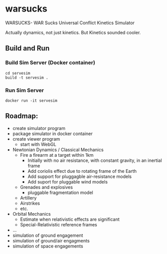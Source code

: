 # warsucks
WARSUCKS- WAR Sucks Universal Conflict Kinetics Simulator

Actually dynamics, not just kinetics. But Kinetics sounded cooler.

## Build and Run
### Build Sim Server (Docker container)

    cd servesim
    build -t servesim .

### Run Sim Server

    docker run -it servesim


## Roadmap:
- create simulator program
- package simulator in docker container
- create viewer program
  - start with WebGL
- Newtonian Dynamics / Classical Mechanics
  - Fire a firearm at a target within 1km
    - Initially with no air resistance, with constant gravity, in an inertial frame
    - Add coriolis effect due to rotating frame of the Earth
    - Add support for pluggagble air-resistance models
    - Add suport for pluggable wind models
  - Grenades and explosives
    - pluggable fragmentation model
  - Artillery
  - Airstrikes
  - etc.
- Orbital Mechanics
  - Estimate when relativistic effects are significant
  - Special-Relativistic reference frames
- ...
- simulation of ground engagement
- simulation of ground/air engagments
- simulation of space engagements

